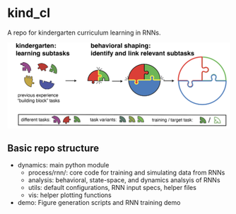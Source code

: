 # kind_cl


A repo for kindergarten curriculum learning in RNNs. 

![alt text](kind.png)


## Basic repo structure

- dynamics: main python module
  - process/rnn/: core code for training and simulating data from RNNs
  - analysis: behavioral, state-space, and dynamics analsyis of RNNs
  - utils: default configurations, RNN input specs, helper files
  - vis: helper plotting functions
- demo: Figure generation scripts and RNN training demo

